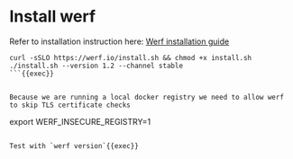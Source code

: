# Install werf

Refer to installation instruction here: [Werf installation guide](https://werf.io/installation.html?version=1.2&channel=stable&os=linux&arch=amd64&method=installer)

```
curl -sSLO https://werf.io/install.sh && chmod +x install.sh
./install.sh --version 1.2 --channel stable
```{{exec}}


Because we are running a local docker registry we need to allow werf to skip TLS certificate checks
```
export WERF_INSECURE_REGISTRY=1
```{{exec}}

Test with `werf version`{{exec}}